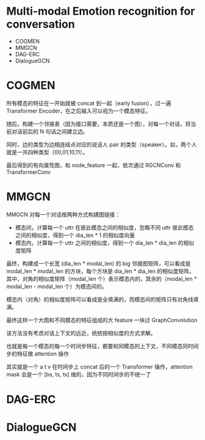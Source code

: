 # Multi-modal Emotion recognition for conversation

- COGMEN
- MMGCN
- DAG-ERC
- DialogueGCN

# COGMEN

所有模态的特征在一开始就被 concat 到一起（early fusion），过一遍 Transformer Encoder，在之后输入可以视为一个模态特征。

随后，构建一个邻接表（因为接口需要，本质还是一个图），对每一个对话，将当前对话前后的 N 句话之间建立边。

同时，边的类型为边相连结点对应的说话人 pair 的类型（speaker）。如，两个人就是一共四种类型（00,01,10,11）。

最后得到的有向属性图，和 node_feature 一起，依次通过 RGCNConv 和TransformerConv

# MMGCN

MMGCN 对每一个对话按两种方式构建图链接：

- 模态间，计算每一个 uttr 在彼此模态之间的相似度，忽略不同 uttr 彼此模态之间的相似度，得到一个 dia_len * 1 的相似度向量
- 模态内，计算每一个 uttr 之间的相似度，得到一个 dia_len * dia_len 的相似度矩阵

最终，构建成一个长宽 (dia_len * modal_len) 的 big 邻接图矩阵，可以看成是 modal_len * modal_len 的方块，每个方块是 dia_len * dia_len 的相似度矩阵。
其中，对角的相似度矩阵（modal_len 个）表示模态内的，其余的（modal_len * modal_len - modal_len 个）为模态间的。

模态内（对角）的相似度矩阵可以看成是全填满的，而模态间的矩阵只有对角线填满。

最终这样一个大图和不同模态的特征组成的大 feature 一块过 GraphConvolution

该方法没有考虑对话上下文的远近，统统按相似度的方式求解。

也就是每一个模态的每一个时间步特征，都要和同模态的上下文，不同模态同时间步的特征做 attention 操作

其实就是一个 a t v 在时间步上 concat 后的一个 Transformer 操作，attention mask 会是一个 [bs, ts, ts] 维的，因为不同时间步的不统一了

# DAG-ERC

# DialogueGCN